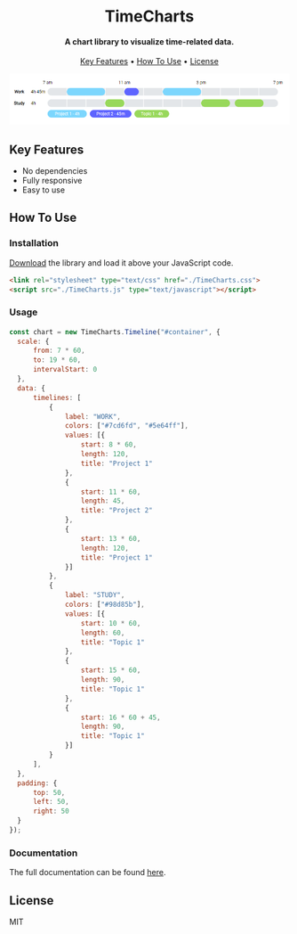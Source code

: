 
<h1 align="center">
  TimeCharts
  <br>
</h1>

<h4 align="center">A chart library to visualize time-related data.</h4>

<p align="center">
  <a href="#key-features">Key Features</a> •
  <a href="#how-to-use">How To Use</a> •
  <a href="#license">License</a>
</p>

![screenshot](readme/image2.PNG)

## Key Features

* No dependencies
* Fully responsive
* Easy to use

## How To Use

### Installation
[Download](https://github.com/RobinWeitzel/TimeCharts/releases/download/v1.0.0/TimeCharts.zip) the library and load it above your JavaScript code.

```html
<link rel="stylesheet" type="text/css" href="./TimeCharts.css">
<script src="./TimeCharts.js" type="text/javascript"></script>
```

### Usage

```js
const chart = new TimeCharts.Timeline("#container", {
  scale: {
      from: 7 * 60,
      to: 19 * 60,
      intervalStart: 0
  },
  data: {
      timelines: [
          {
              label: "WORK",
              colors: ["#7cd6fd", "#5e64ff"],
              values: [{
                  start: 8 * 60,
                  length: 120,
                  title: "Project 1"
              },
              {
                  start: 11 * 60,
                  length: 45,
                  title: "Project 2"
              },
              {
                  start: 13 * 60,
                  length: 120,
                  title: "Project 1"
              }]
          },
          {
              label: "STUDY",
              colors: ["#98d85b"],
              values: [{
                  start: 10 * 60,
                  length: 60,
                  title: "Topic 1"
              },
              {
                  start: 15 * 60,
                  length: 90,
                  title: "Topic 1"
              },
              {
                  start: 16 * 60 + 45,
                  length: 90,
                  title: "Topic 1"
              }]
          }
      ],
  },  
  padding: {
      top: 50, 
      left: 50,
      right: 50
  }
});
```

### Documentation

The full documentation can be found [here](https://robinweitzel.github.io/TimeCharts/).

## License

MIT
